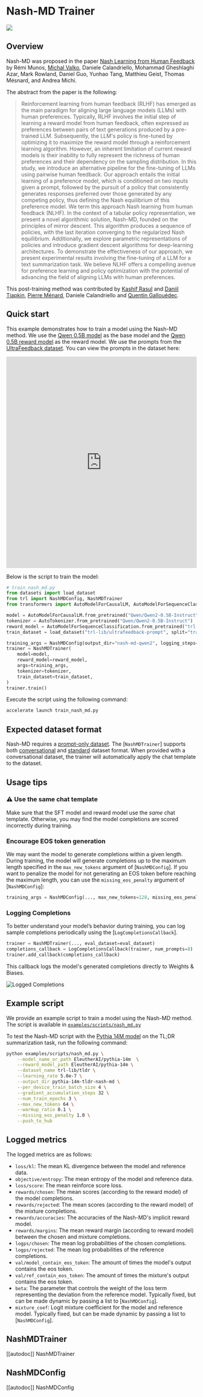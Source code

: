# Nash-MD Trainer

[![](https://img.shields.io/badge/All_models-Nash--MD-blue)](https://huggingface.co/models?other=nash-md)

## Overview

Nash-MD was proposed in the paper [Nash Learning from Human Feedback](https://huggingface.co/papers/2312.00886) by Rémi Munos, [Michal Valko](https://huggingface.co/misovalko), Daniele Calandriello, Mohammad Gheshlaghi Azar, Mark Rowland, Daniel Guo, Yunhao Tang, Matthieu Geist, Thomas Mésnard, and Andrea Michi. 

The abstract from the paper is the following:

> Reinforcement learning from human feedback (RLHF) has emerged as the main paradigm for aligning large language models (LLMs) with human preferences. Typically, RLHF involves the initial step of learning a reward model from human feedback, often expressed as preferences between pairs of text generations produced by a pre-trained LLM. Subsequently, the LLM's policy is fine-tuned by optimizing it to maximize the reward model through a reinforcement learning algorithm. However, an inherent limitation of current reward models is their inability to fully represent the richness of human preferences and their dependency on the sampling distribution. In this study, we introduce an alternative pipeline for the fine-tuning of LLMs using pairwise human feedback. Our approach entails the initial learning of a preference model, which is conditioned on two inputs given a prompt, followed by the pursuit of a policy that consistently generates responses preferred over those generated by any competing policy, thus defining the Nash equilibrium of this preference model. We term this approach Nash learning from human feedback (NLHF). In the context of a tabular policy representation, we present a novel algorithmic solution, Nash-MD, founded on the principles of mirror descent. This algorithm produces a sequence of policies, with the last iteration converging to the regularized Nash equilibrium. Additionally, we explore parametric representations of policies and introduce gradient descent algorithms for deep-learning architectures. To demonstrate the effectiveness of our approach, we present experimental results involving the fine-tuning of a LLM for a text summarization task. We believe NLHF offers a compelling avenue for preference learning and policy optimization with the potential of advancing the field of aligning LLMs with human preferences.

This post-training method was contributed by [Kashif Rasul](https://huggingface.co/kashif) and [Daniil Tiapkin](https://huggingface.co/dtiapkin), [Pierre Ménard](https://huggingface.co/menardprr), Daniele Calandriello and [Quentin Gallouédec](https://huggingface.co/qgallouedec). 

## Quick start

This example demonstrates how to train a model using the Nash-MD method. We use the [Qwen 0.5B model](https://huggingface.co/Qwen/Qwen2-0.5B-Instruct) as the base model and the [Qwen 0.5B reward model](https://huggingface.co/trl-lib/Qwen2-0.5B-Reward) as the reward model. We use the prompts from the [UltraFeedback dataset](https://huggingface.co/datasets/openbmb/UltraFeedback). You can view the prompts in the dataset here:

<iframe
  src="https://huggingface.co/datasets/trl-lib/ultrafeedback-prompt/embed/viewer/default/train?row=0"
  frameborder="0"
  width="100%"
  height="560px"
></iframe>

Below is the script to train the model:

```python
# train_nash_md.py
from datasets import load_dataset
from trl import NashMDConfig, NashMDTrainer
from transformers import AutoModelForCausalLM, AutoModelForSequenceClassification, AutoTokenizer

model = AutoModelForCausalLM.from_pretrained("Qwen/Qwen2-0.5B-Instruct")
tokenizer = AutoTokenizer.from_pretrained("Qwen/Qwen2-0.5B-Instruct")
reward_model = AutoModelForSequenceClassification.from_pretrained("trl-lib/Qwen2-0.5B-Reward", num_labels=1)
train_dataset = load_dataset("trl-lib/ultrafeedback-prompt", split="train")

training_args = NashMDConfig(output_dir="nash-md-qwen2", logging_steps=10)
trainer = NashMDTrainer(
    model=model,
    reward_model=reward_model,
    args=training_args,
    tokenizer=tokenizer,
    train_dataset=train_dataset,
)
trainer.train()
```

Execute the script using the following command:

```bash
accelerate launch train_nash_md.py
```

## Expected dataset format

Nash-MD requires a [prompt-only dataset](dataset_formats#prompt-only). The [`NashMDTrainer`] supports both [conversational](dataset_formats#conversational-dataset-format) and [standard](dataset_formats#standard-dataset-format) dataset format. When provided with a conversational dataset, the trainer will automatically apply the chat template to the dataset.

## Usage tips

### ⚠️ Use the same chat template

Make sure that the SFT model and reward model use the _same_ chat template. Otherwise, you may find the model completions are scored incorrectly during training.

### Encourage EOS token generation

We may want the model to generate completions within a given length. During training, the model will generate completions up to the maximum length specified in the `max_new_tokens` argument of [`NashMDConfig`]. If you want to penalize the model for not generating an EOS token before reaching the maximum length, you can use the `missing_eos_penalty` argument of [`NashMDConfig`]:

```python
training_args = NashMDConfig(..., max_new_tokens=128, missing_eos_penalty=1.0)
```

### Logging Completions

To better understand your model’s behavior during training, you can log sample completions periodically using the [`LogCompletionsCallback`].

```python
trainer = NashMDTrainer(..., eval_dataset=eval_dataset)
completions_callback = LogCompletionsCallback(trainer, num_prompts=8)
trainer.add_callback(completions_callback)
```

This callback logs the model's generated completions directly to Weights & Biases.

![Logged Completions](https://huggingface.co/datasets/trl-internal-testing/example-images/resolve/main/images/wandb_completions.png)

## Example script

We provide an example script to train a model using the Nash-MD method. The script is available in [`examples/scripts/nash_md.py`](https://github.com/huggingface/trl/blob/main/examples/scripts/nash_md.py)

To test the Nash-MD script with the [Pythia 14M model](https://huggingface.co/EleutherAI/pythia-14m) on the TL;DR summarization task, run the following command:

```bash
python examples/scripts/nash_md.py \
    --model_name_or_path EleutherAI/pythia-14m  \
    --reward_model_path EleutherAI/pythia-14m \
    --dataset_name trl-lib/tldr \
    --learning_rate 5.0e-7 \
    --output_dir pythia-14m-tldr-nash-md \
    --per_device_train_batch_size 4 \
    --gradient_accumulation_steps 32 \
    --num_train_epochs 3 \
    --max_new_tokens 64 \
    --warmup_ratio 0.1 \
    --missing_eos_penalty 1.0 \
    --push_to_hub
```

## Logged metrics

The logged metrics are as follows:

* `loss/kl`: The mean KL divergence between the model and reference data.
* `objective/entropy`: The mean entropy of the model and reference data.
* `loss/score`: The mean reinforce score loss.
* `rewards/chosen`: The mean scores (according to the reward model) of the model completions.
* `rewards/rejected`: The mean scores (according to the reward model) of the mixture completions.
* `rewards/accuracies`: The accuracies of the Nash-MD's implicit reward model.
* `rewards/margins`: The mean reward margin (according to reward model) between the chosen and mixture completions.
* `logps/chosen`: The mean log probabilities of the chosen completions.
* `logps/rejected`: The mean log probabilities of the reference completions.
* `val/model_contain_eos_token`: The amount of times the model's output contains the eos token.
* `val/ref_contain_eos_token`: The amount of times the mixture's output contains the eos token.
* `beta`: The parameter that controls the weight of the loss term representing the deviation from the reference model. Typically fixed, but can be made dynamic by passing a list to [`NashMDConfig`].
* `mixture_coef`: Logit mixture coefficient for the model and reference model. Typically fixed, but can be made dynamic by passing a list to [`NashMDConfig`].

## NashMDTrainer

[[autodoc]] NashMDTrainer

## NashMDConfig

[[autodoc]] NashMDConfig
